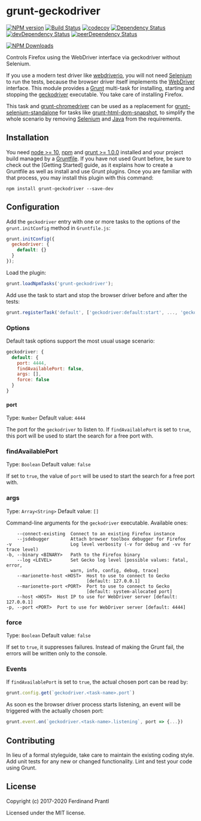 # grunt-geckodriver
[![NPM version](https://badge.fury.io/js/grunt-geckodriver.png)](http://badge.fury.io/js/grunt-geckodriver)
[![Build Status](https://travis-ci.org/prantlf/grunt-geckodriver.png)](https://travis-ci.org/prantlf/grunt-geckodriver)
[![codecov](https://codecov.io/gh/prantlf/grunt-geckodriver/branch/master/graph/badge.svg)](https://codecov.io/gh/prantlf/grunt-geckodriver)
[![Dependency Status](https://david-dm.org/prantlf/grunt-geckodriver.svg)](https://david-dm.org/prantlf/grunt-geckodriver)
[![devDependency Status](https://david-dm.org/prantlf/grunt-geckodriver/dev-status.svg)](https://david-dm.org/prantlf/grunt-geckodriver#info=devDependencies)
[![peerDependency Status](https://david-dm.org/prantlf/grunt-geckodriver/peer-status.svg)](https://david-dm.org/prantlf/grunt-geckodriver#info=peerDependencies)

[![NPM Downloads](https://nodei.co/npm/grunt-geckodriver.png?downloads=true&stars=true)](https://www.npmjs.com/package/grunt-geckodriver)

Controls Firefox using the WebDriver interface via geckodriver without Selenium.

If you use a modern test driver like [webdriverio], you will not need [Selenium] to run the tests, because the browser driver itself implements the [WebDriver] interface. This module provides a [Grunt] multi-task for installing, starting and stopping the [geckodriver] executable. You take care of installing Firefox.

This task and [grunt-chromedriver] can be used as a replacement for [grunt-selenium-standalone] for tasks like [grunt-html-dom-snapshot], to simplify the whole scenario by removing [Selenium] and [Java] from the requirements.

## Installation

You need [node >= 10][node], [npm] and [grunt >= 1.0.0][Grunt] installed and
your project build managed by a [Gruntfile]. If you have not used Grunt before,
be sure to check out the [Getting Started] guide, as it explains how to create
a Gruntfile as well as install and use Grunt plugins.  Once you are familiar
with that process, you may install this plugin with this command:

    npm install grunt-geckodriver --save-dev

## Configuration

Add the `geckodriver` entry with one or more tasks to the options of the
`grunt.initConfig` method in `Gruntfile.js`:

```js
grunt.initConfig({
  geckodriver: {
    default: {}
  }
});
```

Load the plugin:

```javascript
grunt.loadNpmTasks('grunt-geckodriver');
```

Add use the task to start and stop the browser driver before and after the tests:

```js
grunt.registerTask('default', ['geckodriver:default:start', ..., 'geckodriver:default:stop']);
```

### Options

Default task options support the most usual usage scenario:

```js
geckodriver: {
  default: {
    port: 4444,
    findAvailablePort: false,
    args: [],
    force: false
  }
}
```

#### port
Type: `Number`
Default value: `4444`

The port for the `geckodriver` to listen to. If `findAvailablePort` is set to
`true`, this port will be used to start the search for a free port with.

### findAvailablePort
Type: `Boolean`
Default value: `false`

If set to `true`, the value of `port` will be used to start the search for a
free port with.

### args
Type: `Array<String>`
Default value: `[]`

Command-line arguments for the `geckodriver` executable. Available ones:

        --connect-existing  Connect to an existing Firefox instance
        --jsdebugger        Attach browser toolbox debugger for Firefox
    -v                      Log level verbosity (-v for debug and -vv for trace level)
    -b, --binary <BINARY>   Path to the Firefox binary
        --log <LEVEL>       Set Gecko log level [possible values: fatal, error,
                            warn, info, config, debug, trace]
        --marionette-host <HOST>  Host to use to connect to Gecko
                                  [default: 127.0.0.1]
        --marionette-port <PORT>  Port to use to connect to Gecko
                                  [default: system-allocated port]
        --host <HOST>  Host IP to use for WebDriver server [default: 127.0.0.1]
    -p, --port <PORT>  Port to use for WebDriver server [default: 4444]

### force
Type: `Boolean`
Default value: `false`

If set to `true`, it suppresses failures. Instead of making the Grunt fail,
the errors will be written only to the console.

### Events

If `findAvailablePort` is set to `true`, the actual chosen port can be read by:

```js
grunt.config.get(`geckodriver.<task-name>.port`)
```

As soon es the browser driver process starts listening, an event will be
triggered with the actually chosen port:

```js
grunt.event.on(`geckodriver.<task-name>.listening`, port => {...})
```

## Contributing

In lieu of a formal styleguide, take care to maintain the existing coding
style.  Add unit tests for any new or changed functionality. Lint and test
your code using Grunt.

## License

Copyright (c) 2017-2020 Ferdinand Prantl

Licensed under the MIT license.

[node]: https://nodejs.org
[npm]: https://npmjs.org
[Grunt]: https://gruntjs.com
[Gruntfile]: https://gruntjs.com/sample-gruntfile
[Getting Gtarted]: https://github.com/gruntjs/grunt/wiki/Getting-started
[Selenium]: http://www.seleniumhq.org/download/
[geckodriver]: https://github.com/giggio/node-geckodriver#readme
[webdriverio]: http://webdriver.io/
[Java]: https://java.com/en/download/
[WebDriver]: https://www.w3.org/TR/webdriver/
[grunt-html-dom-snapshot]: https://github.com/prantlf/grunt-html-dom-snapshot#readme
[grunt-selenium-standalone]: https://github.com/zs-zs/grunt-selenium-standalone#readme
[grunt-chromedriver]: https://github.com/prantlf/grunt-chromedriver#readme

